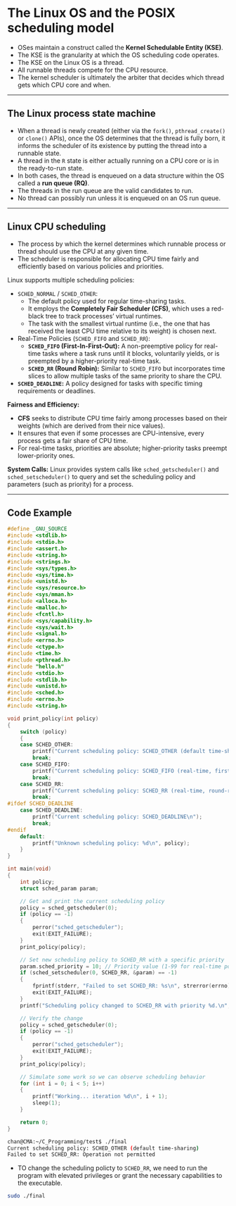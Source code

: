 # The Linux OS and the POSIX scheduling model

- OSes maintain a construct called the **Kernel Schedulable Entity (KSE)**.
- The KSE is the granularity at which the OS scheduling code operates.
- The KSE on the Linux OS is a thread.
- All runnable threads compete for the CPU resource. 
- The kernel scheduler is ultimately the arbiter that decides which thread gets which CPU core and when.

---

## The Linux process state machine

- When a thread is newly created (either via the `fork()`, `pthread_create()` or `clone()` APIs), once the OS determines that the thread is fully born, it informs the scheduler of its existence by putting the thread into a runnable state.
- A thread in the `R` state is either actually running on a CPU core or is in the ready-to-run state.
- In both cases, the thread is enqueued on a data structure within the OS called a **run queue (RQ)**.
- The threads in the run queue are the valid candidates to run.
- No thread can possibly run unless it is enqueued on an OS run queue. 

---

## Linux CPU scheduling

- The process by which the kernel determines which runnable process or thread should use the CPU at any given time. 
- The scheduler is responsible for allocating CPU time fairly and efficiently based on various policies and priorities. 

Linux supports multiple scheduling policies:

- `SCHED_NORMAL` / `SCHED_OTHER`:
  - The default policy used for regular time-sharing tasks. 
  - It employs the **Completely Fair Scheduler (CFS)**, which uses a red-black tree to track processes’ virtual runtimes. 
  - The task with the smallest virtual runtime (i.e., the one that has received the least CPU time relative to its weight) is chosen next.
- Real-Time Policies (`SCHED_FIFO` and `SCHED_RR`):
  - **`SCHED_FIFO` (First-In-First-Out):**
    A non-preemptive policy for real-time tasks where a task runs until it blocks, voluntarily yields, or is preempted by a higher-priority real-time task.
  - **`SCHED_RR` (Round Robin):**
    Similar to `SCHED_FIFO` but incorporates time slices to allow multiple tasks of the same priority to share the CPU.
- **`SCHED_DEADLINE`:**
  A policy designed for tasks with specific timing requirements or deadlines.

**Fairness and Efficiency:**

- **CFS** seeks to distribute CPU time fairly among processes based on their weights (which are derived from their nice values). 
- It ensures that even if some processes are CPU-intensive, every process gets a fair share of CPU time.
- For real-time tasks, priorities are absolute; higher-priority tasks preempt lower-priority ones.

**System Calls:**
Linux provides system calls like `sched_getscheduler()` and `sched_setscheduler()` to query and set the scheduling policy and parameters (such as priority) for a process.

---

## Code Example

```c
#define _GNU_SOURCE
#include <stdlib.h>
#include <stdio.h>
#include <assert.h>
#include <string.h>
#include <strings.h>
#include <sys/types.h>
#include <sys/time.h>
#include <unistd.h>
#include <sys/resource.h>
#include <sys/mman.h>
#include <alloca.h>
#include <malloc.h>
#include <fcntl.h>
#include <sys/capability.h>
#include <sys/wait.h>
#include <signal.h>
#include <errno.h>
#include <ctype.h>
#include <time.h>
#include <pthread.h>
#include "hello.h"
#include <stdio.h>
#include <stdlib.h>
#include <unistd.h>
#include <sched.h>
#include <errno.h>
#include <string.h>

void print_policy(int policy)
{
    switch (policy)
    {
    case SCHED_OTHER:
        printf("Current scheduling policy: SCHED_OTHER (default time-sharing)\n");
        break;
    case SCHED_FIFO:
        printf("Current scheduling policy: SCHED_FIFO (real-time, first-in-first-out)\n");
        break;
    case SCHED_RR:
        printf("Current scheduling policy: SCHED_RR (real-time, round-robin)\n");
        break;
#ifdef SCHED_DEADLINE
    case SCHED_DEADLINE:
        printf("Current scheduling policy: SCHED_DEADLINE\n");
        break;
#endif
    default:
        printf("Unknown scheduling policy: %d\n", policy);
    }
}

int main(void)
{
    int policy;
    struct sched_param param;

    // Get and print the current scheduling policy
    policy = sched_getscheduler(0);
    if (policy == -1)
    {
        perror("sched_getscheduler");
        exit(EXIT_FAILURE);
    }
    print_policy(policy);

    // Set new scheduling policy to SCHED_RR with a specific priority
    param.sched_priority = 10; // Priority value (1-99 for real-time policies)
    if (sched_setscheduler(0, SCHED_RR, &param) == -1)
    {
        fprintf(stderr, "Failed to set SCHED_RR: %s\n", strerror(errno));
        exit(EXIT_FAILURE);
    }
    printf("Scheduling policy changed to SCHED_RR with priority %d.\n", param.sched_priority);

    // Verify the change
    policy = sched_getscheduler(0);
    if (policy == -1)
    {
        perror("sched_getscheduler");
        exit(EXIT_FAILURE);
    }
    print_policy(policy);

    // Simulate some work so we can observe scheduling behavior
    for (int i = 0; i < 5; i++)
    {
        printf("Working... iteration %d\n", i + 1);
        sleep(1);
    }

    return 0;
}

```

```sh
chan@CMA:~/C_Programming/test$ ./final
Current scheduling policy: SCHED_OTHER (default time-sharing)
Failed to set SCHED_RR: Operation not permitted
```

- TO change the scheduling policty to `SCHED_RR`, we need to run the program with elevated privileges or grant the necessary capabilities to the executable.

```sh
sudo ./final
```

